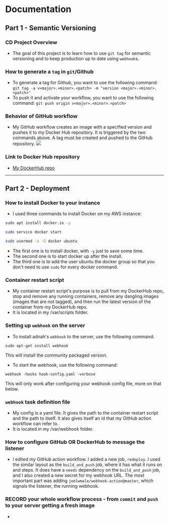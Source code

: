 # Documentation
## Part 1 - Semantic Versioning
### CD Project Overview
* The goal of this project is to learn how to use `git tag` for semantic versioning and to keep production up to date using `webhook`s.
### How to generate a `tag` in `git`/Github
* To generate a tag for Github, you want to use the following command: `git tag -a v<major>.<minor>.<patch> -m "version <major>.<minor>.<patch>"`
* To push it and activate your workflow, you want to use the following command: `git push origin v<major>.<minor>.<patch>`
### Behavior of GitHub workflow
* My GitHub workflow creates an image with a specified version and pushes it to my Docker Hub repository. It is triggered by the two commands above. A tag must be created and pushed to the GitHub repository.
[![](https://mermaid.ink/img/pako:eNp1UltrwjAU_iuH82IHVezFSIrzSXAvg8EGg617yNrYZppEYqpzzv--tFao6AqhJ_kunO9wDpjpnGOCi5XeZSUzFl5mqQL3FZYVm_e5sFAXH9DvT6HgihtmuTdvC2A1CgttwDEfqs-7VnzGG1WmpWQq94qTGfQZbCfBdDAJ3Ymm0JfQ62252QitoAP0eme71qGxC7wA7kGyL21uwaEX1rBQt-HIixy8ZjYrHdyJ2qDralO6i_fk_k2rtYxlVmzrMDttlvWgWt-W3AhtN2MNgDaiEOoiaKuz3X604ld5Lgh2p68SXRJKw_mtVF3Sr3XtFG7Ev7BbeK-XQey_TPRRciOZyN2OHGp2irbkkqeYuDJnZpliqo6Oxyqrn_cqw8SaivtYrXM3s5lghWESkwVbbdzrmqk3reWZ5K6YHPAbk1E8iMd0FA-DYBjROIx83GNCRwNK4ogQSkgU0jA4-vjT6IcDGgWEjgilhAbjcUh85Lmw2jyeNrpZ7OMf6IviaA?type=png)](https://mermaid.live/edit#pako:eNp1UltrwjAU_iuH82IHVezFSIrzSXAvg8EGg617yNrYZppEYqpzzv--tFao6AqhJ_kunO9wDpjpnGOCi5XeZSUzFl5mqQL3FZYVm_e5sFAXH9DvT6HgihtmuTdvC2A1CgttwDEfqs-7VnzGG1WmpWQq94qTGfQZbCfBdDAJ3Ymm0JfQ62252QitoAP0eme71qGxC7wA7kGyL21uwaEX1rBQt-HIixy8ZjYrHdyJ2qDralO6i_fk_k2rtYxlVmzrMDttlvWgWt-W3AhtN2MNgDaiEOoiaKuz3X604ld5Lgh2p68SXRJKw_mtVF3Sr3XtFG7Ev7BbeK-XQey_TPRRciOZyN2OHGp2irbkkqeYuDJnZpliqo6Oxyqrn_cqw8SaivtYrXM3s5lghWESkwVbbdzrmqk3reWZ5K6YHPAbk1E8iMd0FA-DYBjROIx83GNCRwNK4ogQSkgU0jA4-vjT6IcDGgWEjgilhAbjcUh85Lmw2jyeNrpZ7OMf6IviaA)
### Link to Docker Hub repository
* [My DockerHub repo](https://hub.docker.com/repository/docker/caraz22/3120-proj4/general)  
---  
## Part 2 - Deployment
### How to install Docker to your instance
* I used three commands to install Docker on my AWS instance:
```bash
sudo apt install docker.io -y

sudo service docker start

sudo usermod -a -G docker ubuntu
```
* The first one is to install docker, with `-y` just to save some time.  
* The second one is to start docker up after the install.  
* The third one is to add the user ubuntu the docker group so that you don't need to use `sudo` for every docker command.
### Container restart script
* My container restart script's purpose is to pull from my DockerHub repo, stop and remove any running containers, remove any dangling images (images that are not tagged), and then run the latest version of the container from my DockerHub repo.
* It is located in my /var/scripts folder.
### Setting up `webhook` on the server
* To install adnah's `webhook` to the server, use the following command: 
```
sudo apt-get install webhook
```
This will install the community packaged version.
* To start the webhook, use the following command:  
```
webhook -hooks hook-config.yaml -verbose
```
This will only work after configuring your webhook config file, more on that below.
### `webhook` task definition file
* My config is a yaml file. It gives the path to the container restart script and the path to itself. It also gives itself an id that my GitHub action workflow can refer to.
* It is located in my /var/webhook folder.
### How to configure GitHub OR DockerHub to message the listener
* I edited my GitHub action workflow. I added a new job, `redeploy`. I used the similar layout as the `build_and_push` job, where it has what it runs on and steps. It does have a `needs` dependency on the `build_and_push` job, and I also created a new secret for my webhook URL. The most important part was adding `joelwmale/webhook-action@master`, which signals the listener, the running webhook.
### RECORD your whole workflow process - from `commit` and `push` to your server getting a fresh image
* 